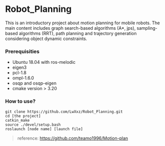 # Robot_Planning
This is an introductory project about motion planning for mobile robots. The main content includes graph search-based algorithms (A*, jps), sampling-based algorithms (RRT), path planning and trajectory generation considering object dynamic constraints.
### Prerequisities
- Ubuntu 18.04 with ros-melodic
- eigen3
- pcl-1.8
- ompl-1.6.0
- osqp and osqp-eigen
- cmake version > 3.20
### How to use?
    git clone https://github.com/LwXxz/Robot_Planning.git
    cd [the project]
    catkin_make
    source ./devel/setup.bash
    roslaunch [node name] [launch file]
> reference: https://github.com/teamo1996/Motion-plan

